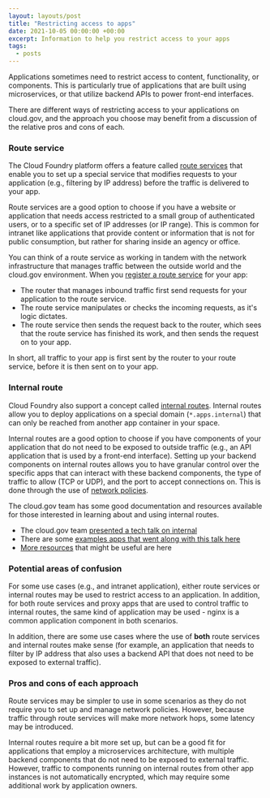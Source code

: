 ```yaml
---
layout: layouts/post
title: "Restricting access to apps"
date: 2021-10-05 00:00:00 +00:00
excerpt: Information to help you restrict access to your apps
tags:
  - posts
---
```


Applications sometimes need to restrict access to content, functionality, or components. This is particularly true of applications that are built using microservices, or that utilize backend APIs to power front-end interfaces.

There are different ways of restricting access to your applications on cloud.gov, and the approach you choose may benefit from a discussion of the relative pros and cons of each.

### Route service

The Cloud Foundry platform offers a feature called [route services](https://docs.cloudfoundry.org/services/route-services.html) that enable you to set up a special service that modifies requests to your application (e.g., filtering by IP address) before the traffic is delivered to your app.

Route services are a good option to choose if you have a website or application that needs access restricted to a small group of authenticated users, or to a specific set of IP addresses (or IP range). This is common for intranet like applications that provide content or information that is not for public consumption, but rather for sharing inside an agency or office.

You can think of a route service as working in tandem with the network infrastructure that manages traffic between the outside world and the cloud.gov environment. When you [register a route service](https://docs.cloud.service.gov.uk/deploying_services/route_services/#implement-a-route-service) for your app:

- The router that manages inbound traffic first send requests for your application to the route service.
- The route service manipulates or checks the incoming requests, as it's logic dictates.
- The route service then sends the request back to the router, which sees that the route service has finished its work, and then sends the request on to your app.

In short, all traffic to your app is first sent by the router to your route service, before it is then sent on to your app.

### Internal route

Cloud Foundry also support a concept called [internal routes](https://docs.cloudfoundry.org/devguide/deploy-apps/routes-domains.html#internal-routes). Internal routes allow you to deploy applications on a special domain (`*.apps.internal`) that can only be reached from another app container in your space.

Internal routes are a good option to choose if you have components of your application that do not need to be exposed to outside traffic (e.g., an API application that is used by a front-end interface). Setting up your backend components on internal routes allows you to have granular control over the specific apps that can interact with these backend components, the type of traffic to allow (TCP or UDP), and the port to accept connections on. This is done through the use of [network policies](https://cli.cloudfoundry.org/en-US/v6/add-network-policy.html).

The cloud.gov team has some good documentation and resources available for those interested in learning about and using internal routes.

- The cloud.gov team [presented a tech talk on internal](https://www.youtube.com/watch?v=2m4FP522DU8)
- There are some [examples apps that went along with this talk here](https://github.com/cloud-gov/tech-talk-internal-routes)
- [More resources](https://github.com/cloud-gov/tech-talk-internal-routes#additional-resources) that might be useful are here

### Potential areas of confusion

For some use cases (e.g., and intranet application), either route services or internal routes may be used to restrict access to an application. In addition, for both route services and proxy apps that are used to control traffic to internal routes, the same kind of application may be used - nginx is a common application component in both scenarios.

In addition, there are some use cases where the use of **both** route services and internal routes make sense (for example, an application that needs to filter by IP address that also uses a backend API that does not need to be exposed to external traffic).

### Pros and cons of each approach

Route services may be simpler to use in some scenarios as they do not require you to set up and manage network policies. However, because traffic through route services will make more network hops, some latency may be introduced.

Internal routes require a bit more set up, but can be a good fit for applications that employ a microservices architecture, with multiple backend components that do not need to be exposed to external traffic. However, traffic to components running on internal routes from other app instances is not automatically encrypted, which may require some additional work by application owners.
